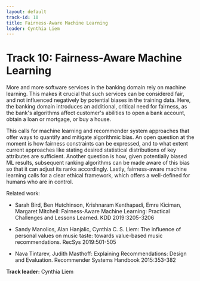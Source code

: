 ```yaml
---
layout: default
track-id: 10
title: Fairness-Aware Machine Learning
leader: Cynthia Liem
---
```


# Track 10: Fairness-Aware Machine Learning

More and more software services in the banking domain rely on machine learning.
This makes it crucial that such services can be considered fair, and not influenced negatively by potential biases in the training data. Here, the banking domain introduces an additional, critical need for fairness, as the bank's algorithms affect customer's abilities to open a bank account, obtain a loan or mortgage, or buy a house.

This calls for machine learning and recommender system approaches that offer ways to quantify and mitigate algorithmic bias.
An open question at the moment is how fairness constraints can be expressed, and to what extent current approaches like stating desired statistical distributions of key attributes are sufficient.
Another question is how, given potentially biased ML results, subsequent ranking algorithms can be made aware of this bias so that it can adjust its ranks accordingly.
Lastly, fairness-aware machine learning calls for a clear ethical framework, which offers a well-defined for humans who are in control.

Related work:

- Sarah Bird, Ben Hutchinson, Krishnaram Kenthapadi, Emre Kiciman, Margaret Mitchell: Fairness-Aware Machine Learning: Practical Challenges and Lessons Learned. KDD 2019:3205-3206

- Sandy Manolios, Alan Hanjalic, Cynthia C. S. Liem: The influence of personal values on music taste: towards value-based music recommendations. RecSys 2019:501-505

- Nava Tintarev, Judith Masthoff: Explaining Recommendations: Design and Evaluation. Recommender Systems Handbook 2015:353-382

**Track leader:** Cynthia Liem

